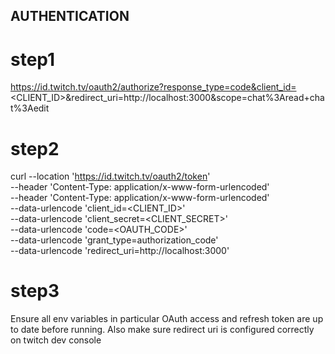 ## AUTHENTICATION
# step1
https://id.twitch.tv/oauth2/authorize?response_type=code&client_id=<CLIENT_ID>&redirect_uri=http://localhost:3000&scope=chat%3Aread+chat%3Aedit

# step2
curl --location 'https://id.twitch.tv/oauth2/token' \
--header 'Content-Type: application/x-www-form-urlencoded' \
--header 'Content-Type: application/x-www-form-urlencoded' \
--data-urlencode 'client_id=<CLIENT_ID>' \
--data-urlencode 'client_secret=<CLIENT_SECRET>' \
--data-urlencode 'code=<OAUTH_CODE>' \
--data-urlencode 'grant_type=authorization_code' \
--data-urlencode 'redirect_uri=http://localhost:3000'

# step3
Ensure all env variables in particular OAuth access and refresh token are up to date before running. 
Also make sure redirect uri is configured correctly on twitch dev console